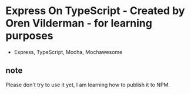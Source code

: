 # Express On TypeScript - Created by Oren Vilderman - for learning purposes
* Express, TypeScript, Mocha, Mochawesome

## note
Please don't try to use it yet, I am learning how to publish it to NPM.